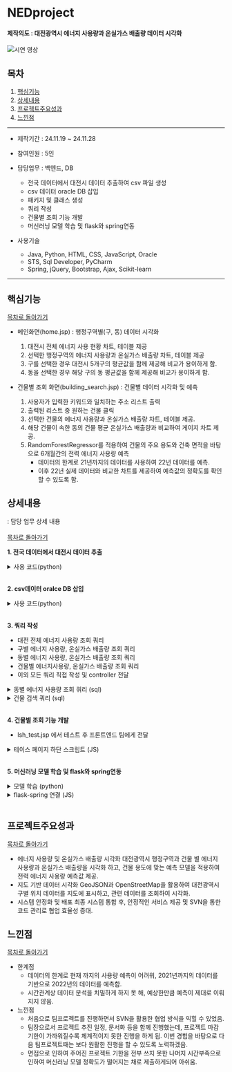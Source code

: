 <h1> NEDproject </h1> 
<h4> 제작의도 : 대전광역시 에너지 사용량과 온실가스 배출량 데이터 시각화 </h4>

![시연 영상](https://github.com/user-attachments/assets/f0ff4be5-29c0-412a-85e0-e990340a1fdb)


## 목차
1. [핵심기능](#핵심기능)
2. [상세내용](#상세내용)
3. [프로젝트주요성과](#프로젝트주요성과)
4. [느낀점](#느낀점)
<hr>

- 제작기간 : 24.11.19 ~ 24.11.28
  
- 참여인원 : 5인

- 담당업무 : 백엔드, DB
    - 전국 데이터에서 대전시 데이터 추출하여 csv 파일 생성
    - csv 데이터 oracle DB 삽입
    - 패키지 및 클래스 생성
    - 쿼리 작성
    - 건물별 조회 기능 개발
    - 머신러닝 모델 학습 및 flask와 spring연동
  
- 사용기술
  - Java, Python, HTML, CSS, JavaScript, Oracle
  - STS, Sql Developer, PyCharm
  - Spring, jQuery, Bootstrap, Ajax, Scikit-learn
<hr>

## 핵심기능
[목차로 돌아가기](#목차)

- 메인화면(home.jsp) : 행정구역별(구, 동) 데이터 시각화
    1. 대전시 전체 에너지 사용 현황 차트, 테이블 제공
    2. 선택한 행정구역의 에너지 사용량과 온실가스 배출량 차트, 테이블 제공
    3. 구를 선택한 경우 대전시 5개구의 평균값을 함께 제공해 비교가 용이하게 함.
    4. 동을 선택한 경우 해당 구의 동 평균값을 함께 제공해 비교가 용이하게 함.

- 건물별 조회 화면(building_search.jsp) : 건물별 데이터 시각화 및 예측
    1. 사용자가 입력한 키워드와 일치하는 주소 리스트 출력
    2. 출력된 리스트 중 원하는 건물 클릭
    3. 선택한 건물의 에너지 사용량과 온실가스 배출량 차트, 테이블 제공.
    4. 해당 건물이 속한 동의 건물 평균 온실가스 배출량과 비교하여 게이지 차트 제공.
    5. RandomForestRegressor를 적용하여 건물의 주요 용도와 건축 면적을 바탕으로
6개월간의 전력 에너지 사용량 예측
        - 데이터의 한계로 21년까지의 데이터를 사용하여 22년 데이터를 예측.
        - 이후 22년 실제 데이터와 비교한 차트를 제공하여 예측값의 정확도를 확인할 수 있도록 함. 


## 상세내용
: 담당 업무 상세 내용 <br><br>
[목차로 돌아가기](#목차)

**1. 전국 데이터에서 대전시 데이터 추출**
<details>
    <summary>사용 코드(python)</summary>

        import pandas as pd

        # 파일 경로와 필요한 컬럼
        file_path = '건물에너지DB_좌표매칭_최종(15-18).csv'
        columns_to_read = ['LOTNO_ADDR', 'ROAD_NM_ADDR', 'SGNG_CD', 'STDG_CD', 'LOTNO_MNO', 'LOTNO_SNO', 'GPS_LOT', 'GPS_LAT', 'STNDD_YR', 'USE_MM', 'ELRW_USQNT', 'CTY_GAS_USQNT', 'SUM_NRG_USQNT', 'ELRW_TOE_USQNT', 'CTY_GAS_TOE_USQNT', 'SUM_NRG_TOE_USQNT', 'ELRW_GRGS_DSAMT', 'CTY_GAS_GRGS_DSAMT', 'SUM_GRGS_DSAMT']

        # CSV 파일 읽기 및 필요한 열 선택
        data = pd.read_csv(file_path, usecols=columns_to_read)


        # 30230 : 대덕구
        # 30110 : 동구
        # 30170 : 서구
        # 30200 : 유성구
        # 30140 : 중구

        # 포함하고자 하는 문자열 리스트 생성
        dj_list = ['30230', '30110', '30170', '30200', '30140']

        # 데이터프레임 생성
        df = pd.DataFrame(data)

        # join함수를 이용하여 이어주고 contains 함수에 넣기
        test = '|'.join(dj_list)

        # '대전광역시'가 포함된 데이터 필터링
        filtered_data = data[data['SGNG_CD'].astype(str).str.contains(test, na=False)]

        # 데이터 개수 확인
        row_count = len(filtered_data)
        # 대전 전체 데이터 갯수 : 1,199,696 개,  개로 출력된 코드 개수와 비교 필요
        # 추출된 데이터 개수(19-22): 1,305,175개
        # 추출된 데이터 개수(15-18): 1,710,373개
        print(f"추출된 데이터 개수: {row_count}개")


        # 결과를 새로운 CSV 파일로 저장
        filtered_data.to_csv('건물에너지DB_좌표매칭_최종(15-18)(대전).csv', index=False, encoding='utf-8-sig')


</details>
<br>

**2. csv데이터 oralce DB 삽입**
<details>
    <summary>사용 코드(python)</summary>

        import cx_Oracle
        import pandas as pd

        # Oracle DB 연결 설정
        oracle_connection = cx_Oracle.connect(
            user=[# Oracle 사용자 이름],         # Oracle 사용자 이름
            password=[# 비밀번호],     # 비밀번호
            dsn=[# Oracle DSN 정보]  # Oracle DSN 정보
        )

        # 커서 생성
        cursor = oracle_connection.cursor()

        # cursor.execute(create_table_query)

        # CSV 파일 경로 및 데이터 로드
        file_path = '건물에너지DB_좌표매칭_최종(15-18)(대전).csv'
        data = pd.read_csv(file_path, header=None, encoding='utf-8', dtype=str, low_memory=False)

        # 컬럼 이름 수동 할당
        data.columns = [
            'LOTNO_ADDR', 'ROAD_NM_ADDR', 'SGNG_CD', 'STDG_CD', 'LOTNO_MNO', 'LOTNO_SNO',
            'GPS_LOT', 'GPS_LAT', 'STNDD_YR', 'USE_MM', 'ELRW_USQNT', 'CTY_GAS_USQNT',
            'SUM_NRG_USQNT', 'ELRW_TOE_USQNT', 'CTY_GAS_TOE_USQNT', 'SUM_NRG_TOE_USQNT',
            'ELRW_GRGS_DSAMT', 'CTY_GAS_GRGS_DSAMT', 'SUM_GRGS_DSAMT'
        ]

        # 모든 데이터를 문자열로 변환 및 NaN 값 처리
        data = data.fillna('').astype(str)

        # 테이블에 삽입할 SQL 쿼리
        insert_query = """
            INSERT INTO DAEJEON_ENERGY (
                
                LOTNO_ADDR, ROAD_NM_ADDR, SGNG_CD, STDG_CD, LOTNO_MNO, LOTNO_SNO,
                GPS_LOT, GPS_LAT, STNDD_YR, USE_MM, ELRW_USQNT, CTY_GAS_USQNT,
                SUM_NRG_USQNT, ELRW_TOE_USQNT, CTY_GAS_TOE_USQNT, SUM_NRG_TOE_USQNT,
                ELRW_GRGS_DSAMT, CTY_GAS_GRGS_DSAMT, SUM_GRGS_DSAMT, PK_CD
            ) VALUES (
                :1, :2, :3, :4, :5, :6, :7, :8, :9, :10, :11, :12, :13, :14, :15, :16, :17, :18, :19, :20
            )
        """

        idx = 0
        # 데이터프레임 데이터를 테이블에 삽입
        try:
            for index, row in data.iterrows():
                idx += 1
                try:
                    cursor.execute(insert_query, (
                        row['LOTNO_ADDR'],
                        row['ROAD_NM_ADDR'],
                        row['SGNG_CD'],
                        row['STDG_CD'],
                        row['LOTNO_MNO'],
                        row['LOTNO_SNO'],
                        row['GPS_LOT'],
                        row['GPS_LAT'],
                        row['STNDD_YR'],
                        row['USE_MM'],
                        row['ELRW_USQNT'],
                        row['CTY_GAS_USQNT'],
                        row['SUM_NRG_USQNT'],
                        row['ELRW_TOE_USQNT'],
                        row['CTY_GAS_TOE_USQNT'],
                        row['SUM_NRG_TOE_USQNT'],
                        row['ELRW_GRGS_DSAMT'],
                        row['CTY_GAS_GRGS_DSAMT'],
                        row['SUM_GRGS_DSAMT'], idx
                    ))
                except Exception as row_error:
                    print(f"오류 발생 (행 {index}): {row_error}")
                    print(f"문제 데이터: {row.to_dict()}")
            # 커밋
            oracle_connection.commit()
            print(f"{len(data)}개의 행이 성공적으로 삽입되었습니다.")
        except Exception as e:
            print(f"오류 발생: {e}")
            oracle_connection.rollback()
        finally:
            # 커서 및 연결 종료
            cursor.close()
            oracle_connection.close()


</details>
<br>

**3. 쿼리 작성**
- 대전 전체 에너지 사용량 조회 쿼리
- 구별 에너지 사용량, 온실가스 배출량 조회 쿼리
- 동별 에너지 사용량, 온실가스 배출량 조회 쿼리
- 건물별 에너지사용량, 온실가스 배출량 조회 쿼리
- 이외 모든 쿼리 직접 작성 및 controller 전달
<details>
    <summary>동별 에너지 사용량 조회 쿼리 (sql)</summary>

    	<select id="getDongUsqnt" parameterType="DashBoardVO" resultType="AvgDataVO">
        
            SELECT 
                bb.STNDD_YR,
                bb.USE_MM,
                bb.SGNG_CD,
                bb.STDG_CD,
                ELRW_USQNT_avg,
                ELRW_USQNT,
                CTY_GAS_USQNT_avg,
                CTY_GAS_USQNT,
                SUM_NRG_USQNT_avg,
                SUM_NRG_USQNT
            FROM (
                    SELECT
                            STNDD_YR,
                            USE_MM,
                            SGNG_CD,
                            CEIL(AVG(ELRW_USQNT)/1000) as ELRW_USQNT_avg,  
                            CEIL(AVG(CTY_GAS_USQNT)/1000) as CTY_GAS_USQNT_avg,
                            CEIL(AVG(SUM_NRG_USQNT)/1000) as SUM_NRG_USQNT_avg 
                        FROM(
                                SELECT 
                                    STNDD_YR,
                                    USE_MM,
                                    a.SGNG_CD,
                                    a.STDG_CD,
                                    ROUND(SUM(ELRW_USQNT)) as ELRW_USQNT,  
                                    ROUND(SUM(CTY_GAS_USQNT)) as CTY_GAS_USQNT,
                                    ROUND(SUM(SUM_NRG_USQNT)) as SUM_NRG_USQNT 
                                FROM daejeon_energy1 a
                                WHERE STNDD_YR = #{stnddYr}
                                AND a.SGNG_CD = #{sgngCd}
                                GROUP BY STNDD_YR, USE_MM, a.SGNG_CD, a.STDG_CD
                                ORDER BY STNDD_YR, TO_NUMBER(USE_MM), SGNG_CD
                                )
                        GROUP BY STNDD_YR, USE_MM, SGNG_CD
                        ORDER BY STNDD_YR, TO_NUMBER(USE_MM)
                    ) aa, (
                        SELECT 
                            STNDD_YR,
                            USE_MM,
                            a.SGNG_CD,
                            STDG_CD,
                            CEIL(SUM(ELRW_USQNT)/1000) as ELRW_USQNT,  
                            CEIL(SUM(CTY_GAS_USQNT)/1000) as CTY_GAS_USQNT,
                            CEIL(SUM(SUM_NRG_USQNT)/1000) as SUM_NRG_USQNT 
                        FROM daejeon_energy1 a
                        WHERE STNDD_YR = #{stnddYr}
                        AND a.SGNG_CD = #{sgngCd}
                        AND a.STDG_CD = #{stdgCd}
                        GROUP BY STNDD_YR, USE_MM, a.SGNG_CD, STDG_CD
                        ORDER BY STNDD_YR, TO_NUMBER(USE_MM), SGNG_CD
                    ) bb
            WHERE aa.USE_MM = bb.USE_MM
        
        </select>

</details>

<details>
    <summary>건물 검색 쿼리 (sql)</summary>

        <select id="getAddtList" parameterType="string" resultType="addrDataVO">

            SELECT distinct a.LOTNO_ADDR, a.ROAD_NM_ADDR, a.sgng_cd, a.stdg_cd
            FROM daejeon_energy1 a, building_usage1 b
            WHERE ((a.ROAD_NM_ADDR LIKE '%'||#{userAddr}||'%'
            OR a.LOTNO_ADDR LIKE '%'||#{userAddr}||'%'))
            AND a.lotno_addr = b.lotno_addr
            AND b.BLDG_ARCH_AREA > 0
            AND a.ROAD_NM_ADDR != '0'
        
        </select>

</details>
<br>

**4. 건물별 조회 기능 개발**
- lsh_test.jsp 에서 테스트 후 프론트엔드 팀에게 전달
<details>
    <summary>테이스 페이지 하단 스크립트 (JS)</summary>

        <script>
            $(document).ready(function() {
                $("#userAddr").on('keydown', function(event) {
                    if (event.key === 'Enter') {
                        var addrList = [];
                        
                        const userAddr = $('#userAddr').val(); 
                        
                        $.ajax({
                            type: 'POST', // 요청 방식
                            url: '/addrSearch', // 요청을 보낼 URL
                            data: { userAddr: userAddr }, // 전송할 데이터 (key-value)
                            success: function (res) {
                                console.log("응답");
                                console.log('Response:', res); // 응답 데이터 콘솔에 출력
                                
                                let str = "";
                                
                            
                                res.forEach(function(item) {
                                    
                                    str += "<tr>";
                                    str += "<td>"+ item.lotnoAddr +"</td>";
                                    str += "<td>"+ item.roadNmAddr +"</td>";
                                    str += "</tr>";
                                    
                                });
                                
                                
                                $("#addrList").html(str);
                                
                                $("#addrList tr").click(function(){ 	

                                    var str = ""
                                    var tdArr = new Array();	// 배열 선언
                                    
                                    // 현재 클릭된 Row(<tr>)
                                    var tr = $(this);
                                    var td = tr.children();
                                    
                
                                    // 반복문을 이용해서 배열에 값을 담아 사용할 수 도 있다.
                                    td.each(function(i){
                                        tdArr.push(td.eq(i).text());
                                    });
                                    
                                    
                                    // td.eq(index)를 통해 값을 가져올 수도 있다.
                                    var lotnoAddr = td.eq(0).text();
                                    var roadNmAddr = td.eq(1).text();
                                    var sgngCd = td.eq(2).text();
                                    var stdgCd = td.eq(3).text();
                                    
                                    str += "<span style='font-size: 20px; color: #3D3D3D;'>"+ lotnoAddr +"</span>";
                                    str += "<span>"+ roadNmAddr +"</span>";
                                    
                                    
                                    $("#addrDetail").html(str);
                                    
                                    var year = $('#selectYr').val();
                                    getAddrDetail(year, lotnoAddr);
                                    
                                    $("#getDataBtn").on("click", function(event){
                                        var year = $('#selectYr').val();
                                        getAddrDetail(year, lotnoAddr);
                                    });
                                });

                            },
                            error: function (error) {
                                console.error('Error:', error); // 오류 콘솔에 출력
                            }
                        });
                    }
                });
            });
            // 1~ 6월간의 데이터 그룹막대차트그릴 데이터 가져오기
            function fetchMLRealData(year, addr) {
                $.ajax({
                    type: 'POST',
                    url: '/getMLRealData',
                    data: {
                        year: year, // 연도 파라미터
                        addr: addr // 주소 파라미터
                    },
                    success: function (addrList) {
                        
                        groupedBarChart(addrList);
                        var code = addrList[0]['mjrPrpsCd'];
                        getMLdata(code, addrList); // code : 예측데이터/ addrList : 실제데이터
                        
                        
                    },
                    error: function (error) {
                        console.error('데이터 가져오기 오류:', error);
                    }
                });
            }
            
            // 머신러닝 데이터
            function getMLdata(code, addrList){
                $.ajax({
                    type: 'GET', // 요청 방식
                    url: ' http://192.168.0.58:5500/predict', // 요청을 보낼 URL
                    data: { code: code,  year:2022, month:1}, // 전송할 데이터 (key-value)
                    success: function (res) {
                        console.log("응답");
                        console.log('Response:', res); // 응답 데이터 콘솔에 출력
            
                        predGroupedBarChart(res, addrList);
                    },
                    error: function (error) {
                        console.error('Error:', error); // 오류 콘솔에 출력
                    }
                });
                
            }
            
            function getAddrDetail(year, addr){
                
                $.ajax({
                    type: 'POST', // 요청 방식
                    url: '/getAddrDetail', // 요청을 보낼 URL
                    data: { year: year,  addr:addr}, // 전송할 데이터 (key-value)
                    success: function (res) {
                        console.log("응답");
                        console.log('Response:', res); // 응답 데이터 콘솔에 출력
                        // 총 합 계산
                        var sumGrgsDsamt = 0;
                        var sumGrgsDsamtAvg = 0;
                        for (var i = 0; i < res.length; i++) {
                            sumGrgsDsamt += res[i].sumGrgsDsamt ? res[i].sumGrgsDsamt : 0;
                            sumGrgsDsamtAvg += res[i].sumGrgsDsamtAvg ? res[i].sumGrgsDsamtAvg : 0;
                        }
                        sumGrgsDsamtAvg = sumGrgsDsamtAvg / res.length;
                        
                        if ($("#selectData").val()== "Usqnt"){
                            
                            let str = "";
                            
                            res.forEach(function(item) {
                                
                                str += "<tr>";
                                str += "<td style='text-align: center;'>"+ item.useMm +"</td>";
                                str += "<td style='text-align: right;'>"+ item.elrwUsqnt.toString().replace(/\B(?=(\d{3})+(?!\d))/g, ","); +"</td>";
                                str += "<td style='text-align: right;'>"+ item.ctyGasUsqnt.toString().replace(/\B(?=(\d{3})+(?!\d))/g, ","); +"</td>";
                                str += "<td style='text-align: right;'>"+ item.sumNrgUsqnt.toString().replace(/\B(?=(\d{3})+(?!\d))/g, ","); +"</td>";
                                str += "</tr>";
                                
                            });
                            
                            $("#pickData").html(str);
                            
                        } else {
                            
                            let str = "";
                            
                            res.forEach(function(item) {
                                
                                str += "<tr>";
                                str += "<td style='text-align: center;'>"+ item.useMm +"</td>";
                                str += "<td style='text-align: right;'>"+ item.elrwGrgsDsamt.toString().replace(/\B(?=(\d{3})+(?!\d))/g, ","); +"</td>";
                                str += "<td style='text-align: right;'>"+ item.ctyGasGrgsDsamt.toString().replace(/\B(?=(\d{3})+(?!\d))/g, ","); +"</td>";
                                str += "<td style='text-align: right;'>"+ item.sumGrgsDsamt.toString().replace(/\B(?=(\d{3})+(?!\d))/g, ","); +"</td>";
                                str += "</tr>";
                                
                            });
                            
                            $("#pickData").html(str);
                            
                        }
                        
                        
                        // 왼쪽 차트 생성
                        initBuildingChart(res);
                        //오른쪽 게이지차트
                        initGaugeChart(sumGrgsDsamt, sumGrgsDsamtAvg);
                        // 밑에 그룹 막대 그래프 출력 예시
                        fetchMLRealData(year,addr);

                    },
                    error: function (error) {
                        console.error('Error:', error); // 오류 콘솔에 출력
                    }
                });
            }
        </script>

</details>
<br>

**5. 머신러닝 모델 학습 및 flask와 spring연동**
<details>
    <summary>모델 학습 (python)</summary>

        # 필요한 라이브러리 불러오기
        import cx_Oracle
        import pandas as pd
        import numpy as np
        import os
        from sklearn.preprocessing import LabelEncoder, MinMaxScaler
        from sklearn.ensemble import RandomForestRegressor
        from sklearn.model_selection import train_test_split
        from sklearn.metrics import mean_squared_error, mean_absolute_error, r2_score
        import joblib

        # Oracle 데이터베이스 연결
        conn = cx_Oracle.connect("team1", "team1", "192.168.0.42:1521/xe")

        # SQL 쿼리
        query = """
        SELECT mjr_prps_cd,  -- 주요용도코드  
            BLDG_ARCH_AREA, -- 건물건축면적
            STNDD_YR,    -- 기준년도 
            USE_MM,      -- 사용월
            ROUND(AVG(ELRW_USQNT)) as ELRW_USQNT   -- 전력 에너지 사용량
        FROM ML_DATA
        WHERE STNDD_YR BETWEEN 2015 AND 2021
        GROUP BY mjr_prps_cd, STNDD_YR, USE_MM, BLDG_ARCH_AREA
        ORDER BY mjr_prps_cd, STNDD_YR, TO_NUMBER(USE_MM)
        """

        # 데이터 가져오기
        df = pd.read_sql(query, conn)

        # 연결 종료
        conn.close()

        # 모델 저장 디렉토리 생성
        model_dir = "saved_models_with_area"
        os.makedirs(model_dir, exist_ok=True)

        # 주요 용도 코드 라벨링
        label_encoder = LabelEncoder()
        df['MJR_PRPS_CD_LABEL'] = label_encoder.fit_transform(df['MJR_PRPS_CD'])
        label_mapping = dict(zip(label_encoder.classes_, label_encoder.transform(label_encoder.classes_)))

        # 라벨 매핑 저장
        label_mapping_path = os.path.join(model_dir, "label_mapping.joblib")
        joblib.dump(label_mapping, label_mapping_path)
        print(f"라벨 매핑 저장 완료: {label_mapping_path}")

        # 용도별 면적 그룹 나누기
        bins_by_usage = {}  # 용도별 그룹 경계값 저장

        for usage in df['MJR_PRPS_CD_LABEL'].unique():
            usage_data = df[df['MJR_PRPS_CD_LABEL'] == usage]  # 특정 용도 데이터만 필터링

            # 값이 중복되어 qcut 실행이 불가능한 경우 처리
            if len(usage_data['BLDG_ARCH_AREA'].unique()) < 10:
                print(f"용도 {usage}의 BLDG_ARCH_AREA 값이 중복되어 그룹화를 생략합니다.")
                continue

            # qcut으로 그룹화, duplicates='drop'을 설정하여 중복 경계값 제거
            df.loc[df['MJR_PRPS_CD_LABEL'] == usage, 'AREA_GROUP'], bins = pd.qcut(
                usage_data['BLDG_ARCH_AREA'], q=10, labels=False, retbins=True, duplicates='drop'
            )
            bins_by_usage[usage] = bins  # 용도별 그룹 경계값 저장

        # 그룹 번호를 1부터 시작하도록 조정
        df['AREA_GROUP'] = df['AREA_GROUP'] + 1

        # 용도별 그룹 경계값 저장
        bins_path = os.path.join(model_dir, "area_bins_by_usage.joblib")
        joblib.dump(bins_by_usage, bins_path)
        print(f"용도별 면적 그룹 경계값 저장 완료: {bins_path}")

        # 전력 사용량 및 건축면적 정규화
        scaler = MinMaxScaler()
        df[['ELRW_USQNT', 'BLDG_ARCH_AREA']] = scaler.fit_transform(df[['ELRW_USQNT', 'BLDG_ARCH_AREA']])

        # 스케일러 저장
        scaler_path = os.path.join(model_dir, "scaler.joblib")
        joblib.dump(scaler, scaler_path)
        print(f"스케일러 저장 완료: {scaler_path}")

        # 데이터 축소: 동일한 용도, 그룹, 연도, 월 기준으로 평균 사용량 계산
        df = df.groupby(['MJR_PRPS_CD_LABEL', 'AREA_GROUP', 'STNDD_YR', 'USE_MM']).agg({
            'ELRW_USQNT': 'mean',  # 사용량 평균
            'BLDG_ARCH_AREA': 'mean'  # 면적 평균
        }).reset_index()

        # 데이터 검증
        print(f"축소된 데이터 크기: {df.shape}")
        print(df.head())

        # AREA_GROUP별 모델 학습
        models = {}
        area_groups = df['AREA_GROUP'].unique()

        for group in area_groups:
            group_data = df[df['AREA_GROUP'] == group].reset_index(drop=True)
            unique_codes = group_data['MJR_PRPS_CD_LABEL'].unique()

            for code in unique_codes:
                code_data = group_data[group_data['MJR_PRPS_CD_LABEL'] == code].reset_index(drop=True)

                # 12개월 데이터를 입력으로 변환
                sequence_length = 12
                features = []
                targets = []

                if len(code_data) <= sequence_length:
                    print(f"AREA_GROUP {group}, CODE {code} 데이터 부족. (데이터 수: {len(code_data)})")
                    continue

                for i in range(len(code_data) - sequence_length):
                    sequence = code_data.iloc[i:i + sequence_length][['ELRW_USQNT', 'BLDG_ARCH_AREA', 'STNDD_YR', 'USE_MM']].values.flatten()
                    target = code_data['ELRW_USQNT'].iloc[i + sequence_length]
                    features.append(sequence)
                    targets.append(target)

                X = np.array(features)
                y = np.array(targets)

                if len(X) == 0 or len(y) == 0:
                    print(f"AREA_GROUP {group}, CODE {code} 데이터가 부족합니다.")
                    continue

                X_train, X_test, y_train, y_test = train_test_split(X, y, test_size=0.2, random_state=42)

                # RandomForestRegressor 학습
                model = RandomForestRegressor(
                    random_state=42,
                    n_estimators=200,
                    max_depth=None,
                    min_samples_leaf=4,
                    min_samples_split=2,
                    bootstrap=True
                )
                print(f"AREA_GROUP {group}, CODE {code} 모델 학습 중...")
                model.fit(X_train, y_train)

                # 모델 저장
                model_path = os.path.join(model_dir, f"model_area_{int(group)}_code_{code}.joblib")
                joblib.dump(model, model_path)

                # 테스트 데이터 예측
                y_pred = model.predict(X_test)
                rmse = np.sqrt(mean_squared_error(y_test, y_pred))
                mae = mean_absolute_error(y_test, y_pred)
                r2 = r2_score(y_test, y_pred)

                print(f"AREA_GROUP {group}, CODE {code} 평가")
                print(f"RMSE: {rmse}, MAE: {mae}, R2: {r2}")

        print("모델 학습 및 저장 완료.")

</details>

<details>
    <summary>flask-spring 연결 (JS)</summary>

        // 머신러닝 데이터
        function getMLdata(code, bldg_arch_area, addrList){
            $.ajax({
                type: 'GET', // 요청 방식
                url: ' http://192.168.0.42:5500/predict', // 요청을 보낼 URL
                data: { code: code,  bldg_arch_area:bldg_arch_area, year:2022, month:1}, // 전송할 데이터 (key-value)
                success: function (res) {
                    console.log("응답");
                    console.log('Response:', res); // 응답 데이터 콘솔에 출력
                    
                    predGroupedBarChart(res, addrList);
                },
                error: function (error) {
                    console.error('Error:', error); // 오류 콘솔에 출력
                }
            });
            
        }

</details>
<br>

## 프로젝트주요성과
[목차로 돌아가기](#목차)
- 에너지 사용량 및 온실가스 배출량 시각화
    대전광역시 행정구역과 건물 별 에너지 사용량과 온실가스 배출량을 시각화 하고, 건물 용도에 맞는 예측 모델을 적용하여 전력 에너지 사용량 예측값 제공.
- 지도 기반 데이터 시각화 
    GeoJSON과 OpenStreetMap을 활용하여 대전광역시 구별 위치 데이터를 지도에 표시하고, 관련 데이터를 조회하여 시각화.
- 시스템 안정화 및 배포
    최종 시스템 통합 후, 안정적인 서비스 제공 및 SVN을 통한 코드 관리로 협업 효율성 증대.

## 느낀점
[목차로 돌아가기](#목차)
- 한계점
    - 데이터의 한계로 현재 까지의 사용량 예측이 어려워, 2021년까지의 데이터를 기반으로 2022년의 데이터를 예측함.
    - 시간관계상 데이터 분석을 치밀하게 하지 못 해, 예상한만큼 예측이 제대로 이뤄지지 않음.
- 느낀점
    - 처음으로 팀프로젝트를 진행하면서 SVN을 활용한 협업 방식을 익힐 수 있었음.
    - 팀장으로서 프로젝트 추진 일정, 문서화 등을 함께 진행했는데, 프로젝트 마감 기한이 가까워질수록 체계적이지 못한 진행을 하게 됨. 이번 경험을 바탕으로 다음 팀프로젝트때는 보다 원활한 진행을 할 수 있도록 노력하겠음.
    - 면접으로 인하여 주어진 프로젝트 기한을 전부 쓰지 못한 나머지 시간부족으로 인하여 머신러닝 모델 정확도가 떨어지는 채로 제출하게되어 아쉬움.
